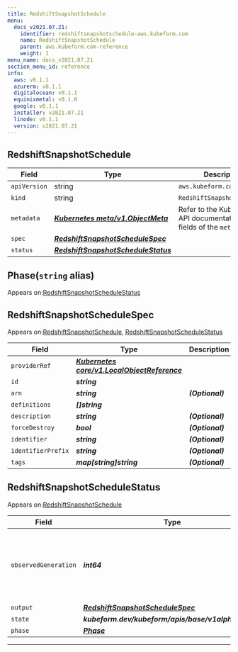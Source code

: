 ```yaml
---
title: RedshiftSnapshotSchedule
menu:
  docs_v2021.07.21:
    identifier: redshiftsnapshotschedule-aws.kubeform.com
    name: RedshiftSnapshotSchedule
    parent: aws.kubeform.com-reference
    weight: 1
menu_name: docs_v2021.07.21
section_menu_id: reference
info:
  aws: v0.1.1
  azurerm: v0.1.1
  digitalocean: v0.1.1
  equinixmetal: v0.1.0
  google: v0.1.1
  installer: v2021.07.21
  linode: v0.1.1
  version: v2021.07.21
---
```


## RedshiftSnapshotSchedule
| Field | Type | Description |
| ------ | ----- | ----------- |
| `apiVersion` | string | `aws.kubeform.com/v1alpha1` |
|    `kind` | string | `RedshiftSnapshotSchedule` |
| `metadata` | ***[Kubernetes meta/v1.ObjectMeta](https://v1-18.docs.kubernetes.io/docs/reference/generated/kubernetes-api/v1.18/#objectmeta-v1-meta)***|Refer to the Kubernetes API documentation for the fields of the `metadata` field.|
| `spec` | ***[RedshiftSnapshotScheduleSpec](#redshiftsnapshotschedulespec)***||
| `status` | ***[RedshiftSnapshotScheduleStatus](#redshiftsnapshotschedulestatus)***||
## Phase(`string` alias)

Appears on:[RedshiftSnapshotScheduleStatus](#redshiftsnapshotschedulestatus)

## RedshiftSnapshotScheduleSpec

Appears on:[RedshiftSnapshotSchedule](#redshiftsnapshotschedule), [RedshiftSnapshotScheduleStatus](#redshiftsnapshotschedulestatus)

| Field | Type | Description |
| ------ | ----- | ----------- |
| `providerRef` | ***[Kubernetes core/v1.LocalObjectReference](https://v1-18.docs.kubernetes.io/docs/reference/generated/kubernetes-api/v1.18/#localobjectreference-v1-core)***||
| `id` | ***string***||
| `arn` | ***string***| ***(Optional)*** |
| `definitions` | ***[]string***||
| `description` | ***string***| ***(Optional)*** |
| `forceDestroy` | ***bool***| ***(Optional)*** |
| `identifier` | ***string***| ***(Optional)*** |
| `identifierPrefix` | ***string***| ***(Optional)*** |
| `tags` | ***map[string]string***| ***(Optional)*** |
## RedshiftSnapshotScheduleStatus

Appears on:[RedshiftSnapshotSchedule](#redshiftsnapshotschedule)

| Field | Type | Description |
| ------ | ----- | ----------- |
| `observedGeneration` | ***int64***| ***(Optional)*** Resource generation, which is updated on mutation by the API Server.|
| `output` | ***[RedshiftSnapshotScheduleSpec](#redshiftsnapshotschedulespec)***| ***(Optional)*** |
| `state` | ***kubeform.dev/kubeform/apis/base/v1alpha1.State***| ***(Optional)*** |
| `phase` | ***[Phase](#phase)***| ***(Optional)*** |
---
